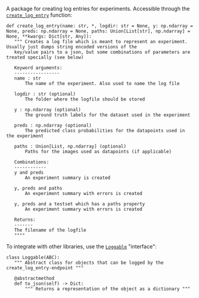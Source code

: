 A package for creating log entries for experiments. Accessible through the [```create_log_entry```](experiment_logger/experiment_logger.py#L133) function:


	def create_log_entry(name: str, *, logdir: str = None, y: np.ndarray = None, preds: np.ndarray = None, paths: Union[List[str], np.ndarray] = None, **kwargs: Dict[str, Any]):
       """ Creates a log file which is meant to represent an experiment. Usually just dumps string encoded versions of the
       key/value pairs to a json, but some combinations of parameters are treated specially (see below)

       Keyword arguments:
       -----------------
       name : str
           The name of the experiment. Also used to name the log file

       logdir : str (optional)
           The folder where the logfile should be stored

       y : np.ndarray (optional)
           The ground truth labels for the dataset used in the experiment

       preds : np.ndarray (optional)
           The predicted class probabilities for the datapoints used in the experiment

       paths : Union[List, np.ndarray] (optional)
           Paths for the images used as datapoints (if applicable)

       Combinations:
       ------------
       y and preds
           An experiment summary is created

       y, preds and paths
           An experiment summary with errors is created

       y, preds and a testset which has a paths property
           An experiment summary with errors is created

       Returns:
       -------
       The filename of the logfile
       """"
    
To integrate with other libraries, use the [```Loggable```](experiment_logger/loggable.py) "interface":

    class Loggable(ABC):
       """ Abstract class for objects that can be logged by the create_log_entry-endpoint """

       @abstractmethod
       def to_json(self) -> Dict:
           """ Returns a representation of the object as a dictionary """
        


